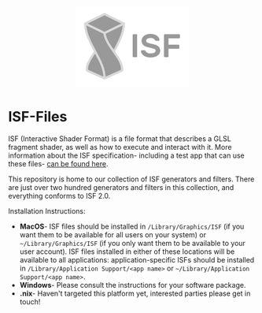 <p align="center">
<img width="229.5" height="165" src="ISF_light.png">
</p>

# ISF-Files

ISF (Interactive Shader Format) is a file format that describes a GLSL fragment shader, as well as how to execute and interact with it.  More information about the ISF specification- including a test app that can use these files- [can be found here](https://www.github.com/mrRay/ISF_Spec).

This repository is home to our collection of ISF generators and filters.  There are just over two hundred generators and filters in this collection, and everything conforms to ISF 2.0.

Installation Instructions:
* **MacOS**- ISF files should be installed in `/Library/Graphics/ISF` (if you want them to be available for all users on your system) or `~/Library/Graphics/ISF` (if you only want them to be available to your user account).  ISF files installed in either of these locations will be available to all applications: application-specific ISFs should be installed in `/Library/Application Support/<app name>` or `~/Library/Application Support/<app name>`.
* **Windows**- Please consult the instructions for your software package.
* **.nix**- Haven't targeted this platform yet, interested parties please get in touch!
